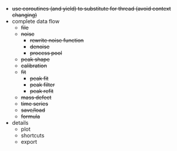 + ~~use coroutines (and yield) to substitute for thread (avoid context changing)~~
+ complete data flow
  + ~~file~~
  + ~~noise~~
    + ~~rewrite noise function~~
    + ~~denoise~~
    + ~~process pool~~
  + ~~peak shape~~
  + ~~calibration~~
  + ~~fit~~
    + ~~peak fit~~
    + ~~peak filter~~
    + ~~peak refit~~
  + ~~mass defect~~
  + ~~time series~~
  + ~~save/load~~
  + ~~formula~~
+ details
  + plot
  + shortcuts
  + export

